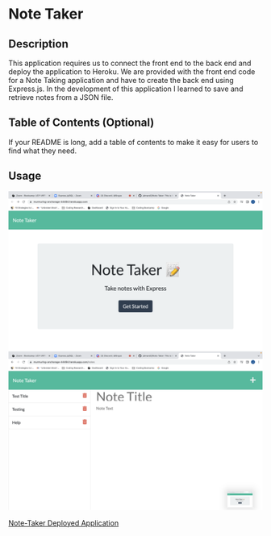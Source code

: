 # Note Taker 

## Description

This application requires us to connect the front end to the back end and deploy the application to Heroku. We are provided with the front end code for a Note Taking application and have to create the back end using Express.js. In the development of this application I learned to save and retrieve notes from a JSON file.

## Table of Contents (Optional)

If your README is long, add a table of contents to make it easy for users to find what they need.

## Usage

![Note-Taker Homepage](./images/Note-Taker-HomePage.png)
![Note-Taker Saved Notes](./images/Note-Taker-Notes-Page.png)

[Note-Taker Deployed Application](https://murmuring-anchorage-44494.herokuapp.com/)